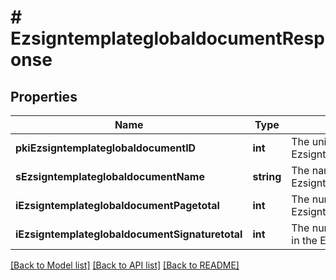 # # EzsigntemplateglobaldocumentResponse

## Properties

Name | Type | Description | Notes
------------ | ------------- | ------------- | -------------
**pkiEzsigntemplateglobaldocumentID** | **int** | The unique ID of the Ezsigntemplateglobaldocument |
**sEzsigntemplateglobaldocumentName** | **string** | The name of the Ezsigntemplateglobaldocument. |
**iEzsigntemplateglobaldocumentPagetotal** | **int** | The number of pages in the Ezsigntemplateglobaldocument. |
**iEzsigntemplateglobaldocumentSignaturetotal** | **int** | The number of total signatures in the Ezsigntemplateglobal. |

[[Back to Model list]](../../README.md#models) [[Back to API list]](../../README.md#endpoints) [[Back to README]](../../README.md)
